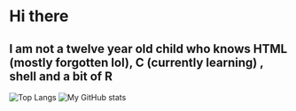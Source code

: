# Hi there 

## I am not a twelve year old child who knows HTML (mostly forgotten lol), C (currently learning) , shell and a bit of R
![Top Langs](https://github-readme-stats.vercel.app/api/top-langs/?username=Rioboyva2554&theme=tokyonight)
![My GitHub stats](https://github-readme-stats.vercel.app/api?username=Rioboyva2554&theme=tokyonight)

